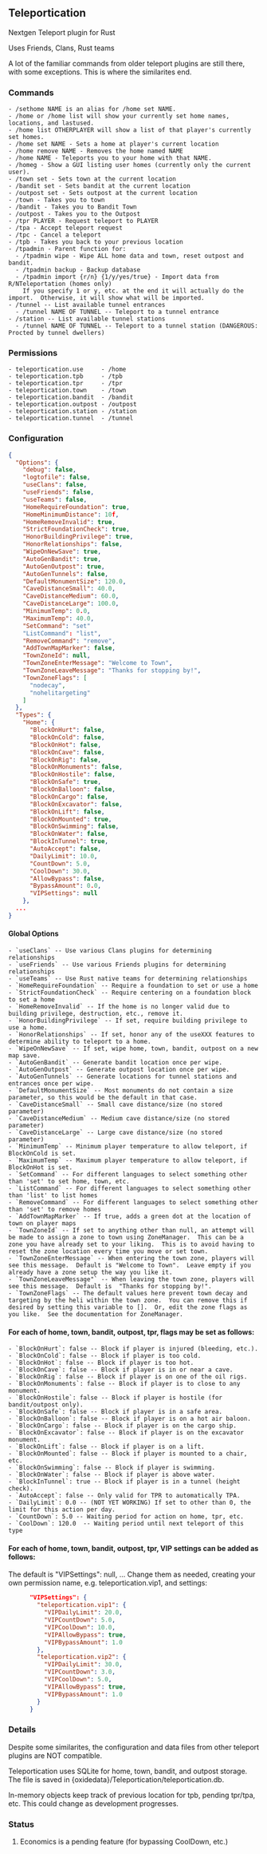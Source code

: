 ## Teleportication
Nextgen Teleport plugin for Rust

Uses Friends, Clans, Rust teams

A lot of the familiar commands from older teleport plugins are still there, with some exceptions.  This is where the similarites end.

### Commands
    - /sethome NAME is an alias for /home set NAME.
    - /home or /home list will show your currently set home names, locations, and lastused.
    - /home list OTHERPLAYER will show a list of that player's currently set homes.
    - /home set NAME - Sets a home at player's current location
    - /home remove NAME - Removes the home named NAME
    - /home NAME - Teleports you to your home with that NAME.
    - /homeg - Show a GUI listing user homes (currently only the current user).
    - /town set - Sets town at the current location
    - /bandit set - Sets bandit at the current location
    - /outpost set - Sets outpost at the current location
    - /town - Takes you to town
    - /bandit - Takes you to Bandit Town
    - /outpost - Takes you to the Outpost
    - /tpr PLAYER - Request teleport to PLAYER
    - /tpa - Accept teleport request
    - /tpc - Cancel a teleport
    - /tpb - Takes you back to your previous location
    - /tpadmin - Parent function for:
      - /tpadmin wipe - Wipe ALL home data and town, reset outpost and bandit.
      - /tpadmin backup - Backup database
      - /tpadmin import {r/n} {1/y/yes/true} - Import data from R/NTeleportation (homes only)
        If you specify 1 or y, etc. at the end it will actually do the import.  Otherwise, it will show what will be imported.
    - /tunnel -- List available tunnel entrances
      - /tunnel NAME OF TUNNEL -- Teleport to a tunnel entrance
    - /station -- List available tunnel stations
      - /tunnel NAME OF TUNNEL -- Teleport to a tunnel station (DANGEROUS: Procted by tunnel dwellers)

### Permissions
    - teleportication.use     - /home
    - teleportication.tpb     - /tpb
    - teleportication.tpr     - /tpr
    - teleportication.town    - /town
    - teleportication.bandit  - /bandit
    - teleportication.outpost - /outpost
    - teleportication.station - /station
    - teleportication.tunnel  - /tunnel

### Configuration
```json
{
  "Options": {
    "debug": false,
    "logtofile": false,
    "useClans": false,
    "useFriends": false,
    "useTeams": false,
    "HomeRequireFoundation": true,
    "HomeMinimumDistance": 10f,
    "HomeRemoveInvalid": true,
    "StrictFoundationCheck": true,
    "HonorBuildingPrivilege": true,
    "HonorRelationships": false,
    "WipeOnNewSave": true,
    "AutoGenBandit": true,
    "AutoGenOutpost": true,
    "AutoGenTunnels": false,
    "DefaultMonumentSize": 120.0,
    "CaveDistanceSmall": 40.0,
    "CaveDistanceMedium": 60.0,
    "CaveDistanceLarge": 100.0,
    "MinimumTemp": 0.0,
    "MaximumTemp": 40.0,
    "SetCommand": "set"
    "ListCommand": "list",
    "RemoveCommand": "remove",
    "AddTownMapMarker": false,
    "TownZoneId": null,
    "TownZoneEnterMessage": "Welcome to Town",
    "TownZoneLeaveMessage": "Thanks for stopping by!",
    "TownZoneFlags": [
      "nodecay",
      "nohelitargeting"
    ]
  },
  "Types": {
    "Home": {
      "BlockOnHurt": false,
      "BlockOnCold": false,
      "BlockOnHot": false,
      "BlockOnCave": false,
      "BlockOnRig": false,
      "BlockOnMonuments": false,
      "BlockOnHostile": false,
      "BlockOnSafe": true,
      "BlockOnBalloon": false,
      "BlockOnCargo": false,
      "BlockOnExcavator": false,
      "BlockOnLift": false,
      "BlockOnMounted": true,
      "BlockOnSwimming": false,
      "BlockOnWater": false,
      "BlockInTunnel": true,
      "AutoAccept": false,
      "DailyLimit": 10.0,
      "CountDown": 5.0,
      "CoolDown": 30.0,
      "AllowBypass": false,
      "BypassAmount": 0.0,
      "VIPSettings": null
    },
  ...
}
```

#### Global Options
    - `useClans` -- Use various Clans plugins for determining relationships
    - `useFriends` -- Use various Friends plugins for determining relationships
    - `useTeams` -- Use Rust native teams for determining relationships
    - `HomeRequireFoundation` -- Require a foundation to set or use a home
    - `StrictFoundationCheck` -- Require centering on a foundation block to set a home
    - `HomeRemoveInvalid` -- If the home is no longer valid due to building privilege, destruction, etc., remove it.
    - `HonorBuildingPrivilege` -- If set, require building privilege to use a home.
    - `HonorRelationships` -- If set, honor any of the useXXX features to determine ability to teleport to a home.
    - `WipeOnNewSave` -- If set, wipe home, town, bandit, outpost on a new map save.
    - `AutoGenBandit` -- Generate bandit location once per wipe.
    - `AutoGenOutpost` -- Generate outpost location once per wipe.
    - `AutoGenTunnels` -- Generate locations for tunnel stations and entrances once per wipe.
    - `DefaultMonumentSize` -- Most monuments do not contain a size parameter, so this would be the default in that case.
    - `CaveDistanceSmall` -- Small cave distance/size (no stored parameter)
    - `CaveDistanceMedium` -- Medium cave distance/size (no stored parameter)
    - `CaveDistanceLarge` -- Large cave distance/size (no stored parameter)
    - `MinimumTemp` -- Minimum player temperature to allow teleport, if BlockOnCold is set.
    - `MaximumTemp` -- Maximum player temperature to allow teleport, if BlockOnHot is set.
    - `SetCommand` -- For different languages to select something other than 'set' to set home, town, etc.
    - `ListCommand` -- For different languages to select something other than 'list' to list homes
    - `RemoveCommand` -- For different languages to select something other than 'set' to remove homes
    - `AddTownMapMarker` -- If true, adds a green dot at the location of town on player maps
    - `TownZoneId` -- If set to anything other than null, an attempt will be made to assign a zone to town using ZoneManager.  This can be a zone you have already set to your liking.  This is to avoid having to reset the zone location every time you move or set town.
    - `TownZoneEnterMessage` -- When entering the town zone, players will see this message.  Default is "Welcome to Town".  Leave empty if you already have a zone setup the way you like it.
    - `TownZoneLeaveMessage"` -- When leaving the town zone, players will see this message.  Default is  "Thanks for stopping by!".
    - `TownZoneFlags` -- The default values here prevent town decay and targeting by the heli within the town zone.  You can remove this if desired by setting this variable to [].  Or, edit the zone flags as you like.  See the documentation for ZoneManager.

#### For each of home, town, bandit, outpost, tpr, flags may be set as follows:
    - `BlockOnHurt`: false -- Block if player is injured (bleeding, etc.).
    - `BlockOnCold`: false -- Block if player is too cold.
    - `BlockOnHot`: false -- Block if player is too hot.
    - `BlockOnCave`: false -- Block if player is in or near a cave.
    - `BlockOnRig`: false -- Block if player is on one of the oil rigs.
    - `BlockOnMonuments`: false -- Block if player is to close to any monument.
    - `BlockOnHostile`: false -- Block if player is hostile (for bandit/outpost only).
    - `BlockOnSafe`: false -- Block if player is in a safe area.
    - `BlockOnBalloon`: false -- Block if player is on a hot air baloon.
    - `BlockOnCargo`: false -- Block if player is on the cargo ship.
    - `BlockOnExcavator`: false -- Block if player is on the excavator monument.
    - `BlockOnLift`: false -- Block if player is on a lift.
    - `BlockOnMounted`: false -- Block if player is mounted to a chair, etc.
    - `BlockOnSwimming`: false -- Block if player is swimming.
    - `BlockOnWater`: false -- Block if player is above water. 
    - `BlockInTunnel`: true -- Block if player is in a tunnel (height check). 
    - `AutoAccept`: false -- Only valid for TPR to automatically TPA.
    - `DailyLimit`: 0.0 -- (NOT YET WORKING) If set to other than 0, the limit for this action per day.
    - `CountDown`: 5.0 -- Waiting period for action on home, tpr, etc.
    - `CoolDown`: 120.0  -- Waiting period until next teleport of this type

#### For each of home, town, bandit, outpost, tpr, VIP settings can be added as follows:

The default is "VIPSettings": null, ...  Change them as needed, creating your own permission name, e.g. teleportication.vip1, and settings:

```json
      "VIPSettings": {
        "teleportication.vip1": {
          "VIPDailyLimit": 20.0,
          "VIPCountDown": 5.0,
          "VIPCoolDown": 10.0,
          "VIPAllowBypass": true,
          "VIPBypassAmount": 1.0
        },
        "teleportication.vip2": {
          "VIPDailyLimit": 30.0,
          "VIPCountDown": 3.0,
          "VIPCoolDown": 5.0,
          "VIPAllowBypass": true,
          "VIPBypassAmount": 1.0
        }
      }
```

### Details

Despite some similarites, the configuration and data files from other teleport plugins are NOT compatible.

Teleportication uses SQLite for home, town, bandit, and outpost storage.  The file is saved in {oxidedata}/Teleportication/teleportication.db.

In-memory objects keep track of previous location for tpb, pending tpr/tpa, etc.  This could change as development progresses.

### Status

  1. Economics is a pending feature (for bypassing CoolDown, etc.)

